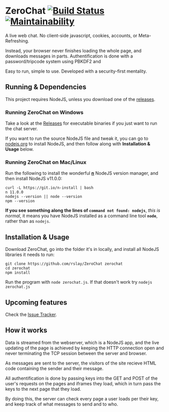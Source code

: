 # ZeroChat [![Build Status](https://travis-ci.org/rslay/ZeroChat.svg?branch=master)](https://travis-ci.org/rslay/ZeroChat) [![Maintainability](https://api.codeclimate.com/v1/badges/84bdf069784f80804e43/maintainability)](https://codeclimate.com/github/rslay/ZeroChat/maintainability)
A live web chat. No client-side javascript, cookies, accounts, or Meta-Refreshing.

Instead, your browser never finishes loading the whole page, and downloads messages in parts.
Authentification is done with a password/tripcode system using PBKDF2 and 

Easy to run, simple to use. Developed with a security-first mentality.


## Running & Dependencies

This project requires NodeJS, unless you download one of the [releases](https://github.com/rslay/ZeroChat/releases).


### Running ZeroChat on Windows
Take a look at the [Releases](https://github.com/rslay/ZeroChat/releases) for executable binaries if you just want to run the chat server.

If you want to run the source NodeJS file and tweak it, you can go to [nodejs.org](https://nodejs.org) to install NodeJS, and then follow along with **Installation & Usage** below.


### Running ZeroChat on Mac/Linux
Run the following to install the wonderful **[n](https://github.com/tj/n)** NodeJS version manager, and then install NodeJS v11.0.0:
```
curl -L https://git.io/n-install | bash
n 11.0.0
nodejs --version || node --version
npm --version
```
**If you see something along the lines of `command not found: nodejs`**, _this is normal_, it means you have NodeJS installed as a command line tool **`node`**, rather than as `nodejs`.


## Installation & Usage
Download ZeroChat, go into the folder it's in locally, and install all NodeJS libraries it needs to run:
```
git clone https://github.com/rslay/ZeroChat zerochat
cd zerochat
npm install
```
Run the program with `node zerochat.js`. If that doesn't work try `nodejs zerochat.js`


## Upcoming features
Check the [Issue Tracker](https://github.com/rslay/ZeroChat/issues).


## How it works
Data is streamed from the webserver, which is a NodeJS app, and the live updating of the page is achieved by keeping the HTTP connection open and never terminating the TCP session between the server and browser.

As messages are sent to the server, the visitors of the site recieve HTML code containing the sender and their message.

All authentification is done by passing keys into the GET and POST of the user's requests on the pages and iframes they load, which in turn pass the keys to the next page that they load.

By doing this, the server can check every page a user loads per their key, and keep track of what messages to send and to who.
